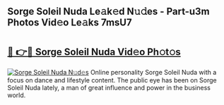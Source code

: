 ## Sorge Soleil Nuda Le𝚊k𝚎d N𝚞𝚍es - Part-u3m Photos Vid𝚎o Le𝚊ks 7msU7

# <h2><a href="http://fbdrzum.evod.top/?m=Sorge+Soleil+Nuda">🔗 👉🔴 Sorge Soleil Nuda Vid𝚎o Ph𝚘t𝚘s</a></h2>

[![Sorge Soleil Nuda N𝚞d𝚎s](https://i.imgur.com/8V9OHl7.gif)](http://fbdrzum.evod.top/?m=Sorge+Soleil+Nuda)
Online personality Sorge Soleil Nuda with a focus on dance and lifestyle content. The public eye has been on Sorge Soleil Nuda lately, a man of great influence and power in the business world. 
